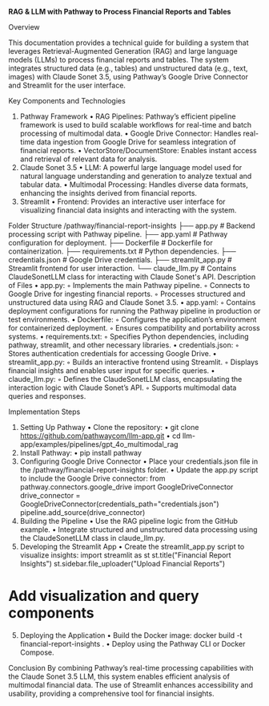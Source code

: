 **RAG & LLM with Pathway to Process Financial Reports and Tables**

Overview

This documentation provides a technical guide for building a system that leverages Retrieval-Augmented Generation (RAG) and large language models (LLMs) to process financial reports and tables. The system integrates structured data (e.g., tables) and unstructured data (e.g., text, images) with Claude Sonet 3.5, using Pathway’s Google Drive Connector and Streamlit for the user interface.

Key Components and Technologies
1. Pathway Framework
    • RAG Pipelines: Pathway’s efficient pipeline framework is used to build scalable workflows for real-time and batch processing of multimodal data.
    • Google Drive Connector: Handles real-time data ingestion from Google Drive for seamless integration of financial reports.
    • VectorStore/DocumentStore: Enables instant access and retrieval of relevant data for analysis.
2. Claude Sonet 3.5
    • LLM: A powerful large language model used for natural language understanding and generation to analyze textual and tabular data.
    • Multimodal Processing: Handles diverse data formats, enhancing the insights derived from financial reports.
3. Streamlit
    • Frontend: Provides an interactive user interface for visualizing financial data insights and interacting with the system.

Folder Structure
/pathway/financial-report-insights
    ├── app.py            # Backend processing script with Pathway pipeline.
    ├── app.yaml          # Pathway configuration for deployment.
    ├── Dockerfile        # Dockerfile for containerization.
    ├── requirements.txt  # Python dependencies.
    ├── credentials.json  # Google Drive credentials.
    ├── streamlit_app.py  # Streamlit frontend for user interaction.
    └── claude_llm.py     # Contains ClaudeSonetLLM class for interacting with Claude Sonet's API.
Description of Files
    • app.py:
        ◦ Implements the main Pathway pipeline.
        ◦ Connects to Google Drive for ingesting financial reports.
        ◦ Processes structured and unstructured data using RAG and Claude Sonet 3.5.
    • app.yaml:
        ◦ Contains deployment configurations for running the Pathway pipeline in production or test environments.
    • Dockerfile:
        ◦ Configures the application’s environment for containerized deployment.
        ◦ Ensures compatibility and portability across systems.
    • requirements.txt:
        ◦ Specifies Python dependencies, including pathway, streamlit, and other necessary libraries.
    • credentials.json:
        ◦ Stores authentication credentials for accessing Google Drive.
    • streamlit_app.py:
        ◦ Builds an interactive frontend using Streamlit.
        ◦ Displays financial insights and enables user input for specific queries.
    • claude_llm.py:
        ◦ Defines the ClaudeSonetLLM class, encapsulating the interaction logic with Claude Sonet’s API.
        ◦ Supports multimodal data queries and responses.

Implementation Steps
1. Setting Up Pathway
    • Clone the repository: 
    • git clone https://github.com/pathwaycom/llm-app.git
    • cd llm-app/examples/pipelines/gpt_4o_multimodal_rag
2. Install Pathway: 
    • pip install pathway
3. Configuring Google Drive Connector
    • Place your credentials.json file in the /pathway/financial-report-insights folder.
    • Update the app.py script to include the Google Drive connector:
from pathway.connectors.google_drive import GoogleDriveConnector
drive_connector = GoogleDriveConnector(credentials_path="credentials.json")
pipeline.add_source(drive_connector)
4. Building the Pipeline
    • Use the RAG pipeline logic from the GitHub example.
    • Integrate structured and unstructured data processing using the ClaudeSonetLLM class in claude_llm.py.
4. Developing the Streamlit App
    • Create the streamlit_app.py script to visualize insights: 
import streamlit as st
st.title("Financial Report Insights")
st.sidebar.file_uploader("Upload Financial Reports")
# Add visualization and query components
5. Deploying the Application
    • Build the Docker image: 
docker build -t financial-report-insights .
    • Deploy using the Pathway CLI or Docker Compose.

Conclusion
By combining Pathway’s real-time processing capabilities with the Claude Sonet 3.5 LLM, this system enables efficient analysis of multimodal financial data. The use of Streamlit enhances accessibility and usability, providing a comprehensive tool for financial insights.
